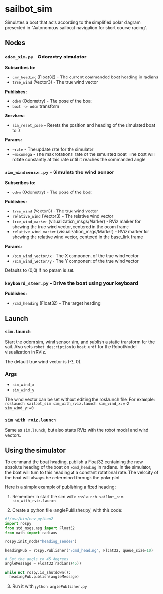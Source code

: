 # sailbot_sim

Simulates a boat that acts according to the simplified polar diagram presented in "Autonomous sailboat navigation for short course racing".

## Nodes

### `odom_sim.py` -  Odometry simulator

**Subscribes to:**
* `cmd_heading` (Float32) - The current commanded boat heading in radians 
* `true_wind` (Vector3) - The true wind vector

**Publishes:**
* `odom` (Odometry) - The pose of the boat
* `boat -> odom` transform

**Services:**
* `sim_reset_pose` - Resets the position and heading of the simulated boat to 0

**Params:**
* `~rate` - The update rate for the simulator
* `~maxomega` - The max rotational rate of the simulated boat. The boat will rotate constantly at this rate until it reaches the commanded angle

### `sim_windsensor.py` - Simulate the wind sensor

**Subscribes to:**
* `odom` (Odometry) - The pose of the boat

**Publishes:**
* `true_wind` (Vector3) - The true wind vector
* `relative_wind` (Vector3) - The relative wind vector
* `true_wind_marker` (visualization_msgs/Marker) - RViz marker for showing the true wind vector, centered in the odom frame
* `relative_wind_marker` (visualization_msgs/Marker) - RViz marker for showing the relative wind vector, centered in the base_link frame

**Params:**
* `/sim_wind_vector/x` - The X component of the true wind vector
* `/sim_wind_vector/y` - The Y component of the true wind vector

Defaults to (0,0) if no param is set. 

### `keyboard_steer.py` - Drive the boat using your keyboard

**Publishes:**
* `/cmd_heading` (Float32) - The target heading


## Launch
### `sim.launch`

Start the odom sim, wind sensor sim, and publish a static transform for the sail. Also sets `robot_description` to `boat.urdf` for the RobotModel visualization in RViz.

The default true wind vector is (-2, 0).

### Args
* `sim_wind_x`
* `sim_wind_y`

The wind vector can be set without editing the roslaunch file. For example: `roslaunch sailbot_sim sim_with_rviz.launch sim_wind_x:=-2 sim_wind_y:=0`

### `sim_with_rviz.launch`

Same as `sim.launch`, but also starts RViz with the robot model and wind vectors.

## Using the simulator

To command the boat heading, publish a Float32 containing the new absolute heading of the boat on `/cmd_heading` in radians. In the simulator, the boat will turn to this heading at a constant rotational rate. The velocity of the boat will always be determined through the polar plot.

Here is a simple example of publishing a fixed heading:

1. Remember to start the sim with: `roslaunch sailbot_sim sim_with_rviz.launch`

2. Create a python file (anglePublisher.py) with this code:

```python
#!/usr/bin/env python2
import rospy
from std_msgs.msg import Float32
from math import radians

rospy.init_node("heading_sender")

headingPub = rospy.Publisher("/cmd_heading", Float32, queue_size=10)

# Set the angle to 45 degrees
angleMessage = Float32(radians(45))

while not rospy.is_shutdown():
  headingPub.publish(angleMessage)

```

3. Run it with `python anglePublisher.py`

